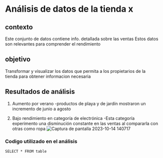 # Análisis de datos de la tienda x

## contexto
Este conjunto de datos contiene info. detallada sobre las ventas
Estos datos son relevantes para comprender el rendimiento

## objetivo
Transformar y visualizar los datos que permita a los propietarios de la tienda para obtener informacion necesaria

## Resultados de análisis
1. Aumento por verano
-productos de playa y de jardín mostraron un incremento de junio a agosto

2. Bajo rendimiento en categoría de electrónica
-Esta categoría experimento una disminución constante en las ventas al compararla con otras como ropa
   ![Captura de pantalla 2023-10-14 140717](https://github.com/luismacias110/MicrosoftExcel/assets/174209135/4003e962-5b7e-48f8-ba9b-4154f827a64a)

### Codigo utilizado en el análisis
``` SELECT * FROM table ```
